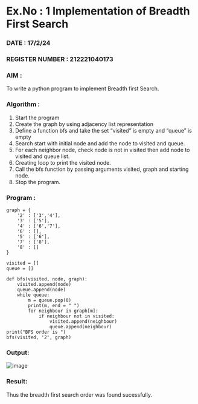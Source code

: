 # Ex.No : 1  Implementation of Breadth First Search 
### DATE : 17/2/24                                                                            
### REGISTER NUMBER : 212221040173
### AIM : 
To write a python program to implement Breadth first Search. 
### Algorithm :
1. Start the program
2. Create the graph by using adjacency list representation
3. Define a function bfs and take the set “visited” is empty and “queue” is empty
4. Search start with initial node and add the node to visited and queue.
5. For each neighbor node, check node is not in visited then add node to visited and queue list.
6.  Creating loop to print the visited node.
7.   Call the bfs function by passing arguments visited, graph and starting node.
8.   Stop the program.
### Program :
```
graph = {
    '2' : ['3','4'],
    '3' : ['5'],
    '4' : ['6','7'],
    '6' : [],
    '5' : ['6'],
    '7' : ['8'],
    '8' : []
}

visited = []
queue = []

def bfs(visited, node, graph):
    visited.append(node)
    queue.append(node)
    while queue:
        m = queue.pop(0)
        print(m, end = " ")
        for neighbour in graph[m]:
            if neighbour not in visited:
                visited.append(neighbour)
                queue.append(neighbour)
print("BFS order is ")
bfs(visited, '2', graph)
```

### Output:

![image](https://github.com/Trishaxx12/AI_Lab_2023-24/assets/165448504/29171d25-f048-46fa-b61b-723a8ea0d2a0)


### Result:
Thus the breadth first search order was found sucessfully.
